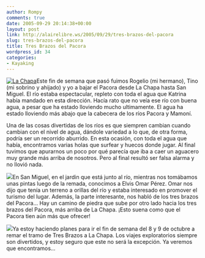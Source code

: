 ```yaml
---
author: Rompy
comments: true
date: 2005-09-29 20:14:38+00:00
layout: post
link: http://alairelibre.ws/2005/09/29/tres-brazos-del-pacora
slug: tres-brazos-del-pacora
title: Tres Brazos del Pacora
wordpress_id: 34
categories:
- Kayaking
---
```


[![La Chapa](http://alairelibre.ws/g3/var/thumbs/pacora-arriba/dsc02277.jpg?m=1284992768)](http://alairelibre.ws/g3/pacora-arriba?page=3)Este fin de semana que pasó fuimos Rogelio (mi hermano), Tino (mi sobrino y ahijado) y yo a bajar el Pacora desde La Chapa hasta San Miguel. El río estaba espectacular, repleto con toda el agua que Katrina había mandado en esta dirección. Hacía rato que no veía ese río con buena agua, a pesar que ha estado lloviendo mucho ultimamente. El agua ha estado lloviendo más abajo que la cabecera de los ríos Pacora y Mamoní.




Una de las cosas divertidas de los ríos es que siempren cambian cuando cambian con el nivel de agua, dándole variedad a lo que, de otra forma, podría ser un recorrido aburrido. En esta ocasión, con toda el agua que había, encontramos varias holas que surfear y huecos donde jugar. Al final tuvimos que apurarnos un poco por qué parecía que iba a caer un aguacero muy grande más arriba de nosotros. Pero al final resultó ser falsa alarma y no llovió nada.




[![](http://alairelibre.net/LaMoledora-thumb.gif)](http://alairelibre.net/LaMoledora.gif)En San Miguel, en el jardin que está junto al río, mientras nos tomábamos unas pintas luego de la remada, conocimos a Elvis Omar Pérez. Omar nos dijo que tenía un terreno a orillas del río y estaba interesado en promover el turismo del lugar. Además, la parte interesante, nos habló de los tres brazos del Pacora... Hay un camino de piedra que sube por otro lado hacia los tres brazos del Pacora, más arriba de La Chapa. ¡Esto suena como que el Pacora tien aún más que ofrecer!




[![](http://alairelibre.net/LaPaila-thumb.gif)](http://alairelibre.net/LaPaila.gif)Ya estoy haciendo planes para ir el fin de semana del 8 y 9 de octubre a remar el tramo de Tres Brazos a La Chapa. Los viajes exploratorios siempre son divertidos, y estoy seguro que este no será la excepción. Ya veremos que encontramos...
